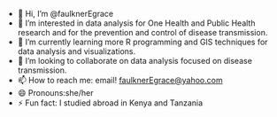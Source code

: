 - 👋 Hi, I’m @faulknerEgrace
- 👀 I’m interested in data analysis for One Health and Public Health research and for the prevention and control of disease transmission.  
- 🌱 I’m currently learning more R programming and GIS techniques for data analysis and visualizations. 
- 💞️ I’m looking to collaborate on data analysis focused on disease transmission. 
- 📫 How to reach me: email! faulknerEgrace@yahoo.com  
- 😄 Pronouns:she/her
- ⚡ Fun fact: I studied abroad in Kenya and Tanzania

<!---
faulknerEgrace/faulknerEgrace is a ✨ special ✨ repository because its `README.md` (this file) appears on your GitHub profile.
You can click the Preview link to take a look at your changes.
--->
